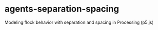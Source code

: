 # agents-separation-spacing
Modeling flock behavior with separation and spacing in Processing (p5.js)
